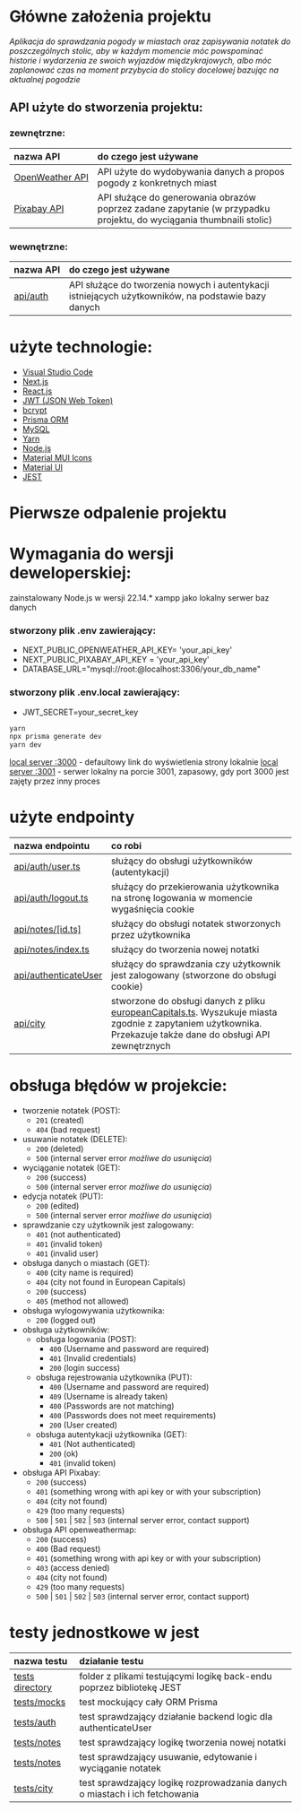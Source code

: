 # Główne założenia projektu

_Aplikacja do sprawdzania pogody w miastach oraz zapisywania notatek do poszczególnych stolic, aby w każdym momencie móc powspominać historie i wydarzenia ze swoich wyjazdów międzykrajowych, albo móc zaplanować czas na moment przybycia do stolicy docelowej bazując na aktualnej pogodzie_

## API użyte do stworzenia projektu:

### zewnętrzne:
| nazwa API | do czego jest używane |
|:----------|:----------------------|
|[OpenWeather&nbsp;API](https://openweathermap.org/api)  | API użyte do wydobywania danych a propos pogody z konkretnych miast
|[Pixabay API](https://pixabay.com/api/docs/)       | API służące do generowania obrazów poprzez zadane zapytanie (w przypadku projektu, do wyciągania thumbnaili stolic)

### wewnętrzne:
| nazwa&nbsp;API | do czego jest używane |
|:----------|:-----------------------|
|[api/auth](./src/pages/api/auth/user.ts) | API służące do tworzenia nowych i autentykacji istniejących użytkowników, na podstawie bazy danych

# użyte technologie:

- [Visual Studio Code](https://code.visualstudio.com/)
- [Next.js](http://nextjs.org)
- [React.js](https://react.dev/)
- [JWT (JSON Web Token)](https://www.npmjs.com/package/jsonwebtoken)
- [bcrypt](https://www.npmjs.com/package/bcrypt)
- [Prisma ORM](https://www.prisma.io/)
- [MySQL](https://www.mysql.com/)
- [Yarn](https://yarnpkg.com/)
- [Node.js](https://nodejs.org/en)
- [Material MUI Icons](https://mui.com/material-ui/material-icons/)
- [Material UI](https://mui.com/material-ui/)
- [JEST](https://jestjs.io/docs/getting-started)

# Pierwsze odpalenie projektu

# Wymagania do wersji deweloperskiej:

 zainstalowany Node.js w wersji 22.14.*
 xampp jako lokalny serwer baz danych

### stworzony plik .env zawierający:
 - NEXT_PUBLIC_OPENWEATHER_API_KEY= 'your_api_key'
 - NEXT_PUBLIC_PIXABAY_API_KEY = 'your_api_key'
 - DATABASE_URL="mysql://root:@localhost:3306/your_db_name"

### stworzony plik .env.local zawierający:
 - JWT_SECRET=your_secret_key
```bash
yarn
npx prisma generate dev
yarn dev
```

[local server :3000](http://localhost:3000) - defaultowy link do wyświetlenia strony lokalnie
[local server :3001](http://localhost:3001) - serwer lokalny na porcie 3001, zapasowy, gdy port 3000 jest zajęty przez inny proces

# użyte endpointy
|nazwa endpointu|co robi|
|:---------------|:-------|
|[api/auth/user.ts](./src/pages/api/auth/user.ts)               |służący do obsługi użytkowników (autentykacji)                                                                                                                                                  |
|[api/auth/logout.ts](./src/pages/api/auth/logout.ts)           | służący do przekierowania użytkownika na stronę logowania w momencie wygaśnięcia cookie                                                                                                        |
|[api/notes/[id.ts]](./src/pages/api/notes/[id].ts)             |służący do obsługi notatek stworzonych przez użytkownika                                                                                                                                        |
| [api/notes/index.ts](./src/pages/api/notes/index.ts)          | służący do tworzenia nowej notatki                                                                                                                                                             |
| [api/authenticateUser](./src/pages/api/authenticateUser.ts)   |służący do sprawdzania czy użytkownik jest zalogowany (stworzone do obsługi cookie)                                                                                                             |
| [api/city](./src/pages/api/city.ts)                           | stworzone do obsługi danych z pliku [europeanCapitals.ts](./src/data/europeanCapitals.ts). Wyszukuje miasta zgodnie z zapytaniem użytkownika. Przekazuje także dane do obsługi API zewnętrznych|

# obsługa błędów w projekcie:
- tworzenie notatek (POST):
    - `201` (created)
    - `404` (bad request)
- usuwanie notatek (DELETE):
    - `200` (deleted)
    - `500` (internal server error _możliwe do usunięcia_)
- wyciąganie notatek (GET):
    - `200` (success)
    - `500` (internal server error _możliwe do usunięcia_)
- edycja notatek (PUT):
    - `200` (edited)
    - `500` (internal server error _możliwe do usunięcia_)
- sprawdzanie czy użytkownik jest zalogowany:
    - `401` (not authenticated)
    - `401` (invalid token)
    - `401` (invalid user)
- obsługa danych o miastach (GET):
    - `400` (city name is required)
    - `404` (city not found in European Capitals)
    - `200` (success)
    - `405` (method not allowed)
- obsługa wylogowywania użytkownika:
    - `200` (logged out)
- obsługa użytkowników:
    - obsługa logowania (POST):
        - `400` (Username and password are required)
        - `401` (Invalid credentials)
        - `200` (login success)
    - obsługa rejestrowania użytkownika (PUT):
        - `400` (Username and password are required)
        - `409` (Username is already taken)
        - `400` (Passwords are not matching)
        - `400` (Passwords does not meet requirements)
        - `200` (User created)
    - obsługa autentykacji użytkownika (GET):
        - `401` (Not authenticated)
        - `200` (ok)
        - `401` (invalid token)
- obsługa API Pixabay:
    - `200` (success)
    - `401` (something wrong with api key or with your subscription)
    - `404` (city not found)
    - `429` (too many requests)
    - `500` | `501` | `502` | `503` (internal server error, contact support)
- obsługa API openweathermap:
    - `200` (success)
    - `400` (Bad request)
    - `401` (something wrong with api key or with your subscription)
    - `403` (access denied)
    - `404` (city not found)
    - `429` (too many requests)
    - `500` | `501` | `502` | `503` (internal server error, contact support)

# testy jednostkowe w jest
| nazwa testu  | działanie testu|
|:-------------|:----------------|
|[tests directory](./src/pages/tests/)                          |  folder z plikami testującymi logikę back-endu poprzez bibliotekę JEST|
|[tests/mocks](./src/pages/tests/__mocks__/prisma.test.ts)      |  test mockujący cały ORM Prisma|
|[tests/auth](./src/pages/tests/auth/authenticateUser.test.ts)  |  test sprawdzający działanie backend logic dla authenticateUser|
|[tests/notes](./src/pages/tests/notes/id.test.ts)              |  test sprawdzający logikę tworzenia nowej notatki|
|[tests/notes](./src/pages/tests/notes/notes.test.ts)           |  test sprawdzający usuwanie, edytowanie i wyciąganie notatek|
|[tests/city](./src/pages/tests/city.test.ts)                   |  test sprawdzający logikę rozprowadzania danych o miastach i ich fetchowania|

